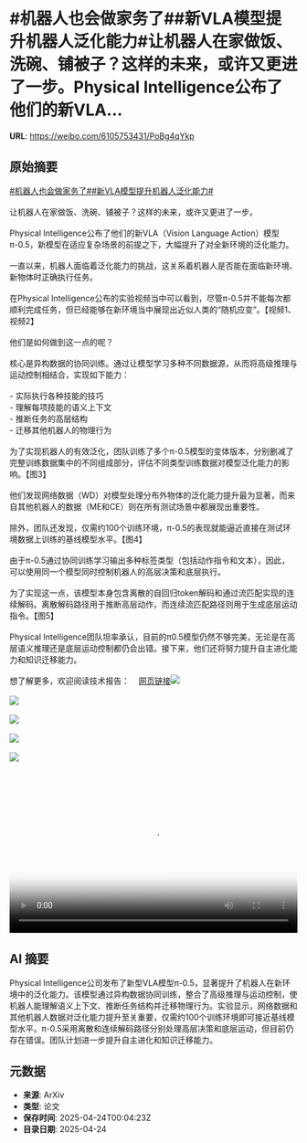 # #机器人也会做家务了##新VLA模型提升机器人泛化能力#让机器人在家做饭、洗碗、铺被子？这样的未来，或许又更进了一步。Physical Intelligence公布了他们的新VLA...

**URL**: https://weibo.com/6105753431/PoBg4qYkp

## 原始摘要

<a href="https://m.weibo.cn/search?containerid=231522type%3D1%26t%3D10%26q%3D%23%E6%9C%BA%E5%99%A8%E4%BA%BA%E4%B9%9F%E4%BC%9A%E5%81%9A%E5%AE%B6%E5%8A%A1%E4%BA%86%23&amp;extparam=%23%E6%9C%BA%E5%99%A8%E4%BA%BA%E4%B9%9F%E4%BC%9A%E5%81%9A%E5%AE%B6%E5%8A%A1%E4%BA%86%23" data-hide=""><span class="surl-text">#机器人也会做家务了#</span></a><a href="https://m.weibo.cn/search?containerid=231522type%3D1%26t%3D10%26q%3D%23%E6%96%B0VLA%E6%A8%A1%E5%9E%8B%E6%8F%90%E5%8D%87%E6%9C%BA%E5%99%A8%E4%BA%BA%E6%B3%9B%E5%8C%96%E8%83%BD%E5%8A%9B%23&amp;extparam=%23%E6%96%B0VLA%E6%A8%A1%E5%9E%8B%E6%8F%90%E5%8D%87%E6%9C%BA%E5%99%A8%E4%BA%BA%E6%B3%9B%E5%8C%96%E8%83%BD%E5%8A%9B%23" data-hide=""><span class="surl-text">#新VLA模型提升机器人泛化能力#</span></a><br><br>让机器人在家做饭、洗碗、铺被子？这样的未来，或许又更进了一步。<br><br>Physical Intelligence公布了他们的新VLA（Vision Language Action）模型π-0.5，新模型在适应复杂场景的前提之下，大幅提升了对全新环境的泛化能力。<br><br>一直以来，机器人面临着泛化能力的挑战，这关系着机器人是否能在面临新环境、新物体时正确执行任务。<br><br>在Physical Intelligence公布的实验视频当中可以看到，尽管π-0.5并不能每次都顺利完成任务，但已经能够在新环境当中展现出近似人类的“随机应变”。【视频1、视频2】<br><br>他们是如何做到这一点的呢？<br><br>核心是异构数据的协同训练。通过让模型学习多种不同数据源，从而将高级推理与运动控制相结合，实现如下能力：<br><br>- 实际执行各种技能的技巧<br>- 理解每项技能的语义上下文<br>- 推断任务的高层结构<br>- 迁移其他机器人的物理行为<br><br>为了实现机器人的有效泛化，团队训练了多个π-0.5模型的变体版本，分别删减了完整训练数据集中的不同组成部分，评估不同类型训练数据对模型泛化能力的影响。【图3】<br><br>他们发现网络数据（WD）对模型处理分布外物体的泛化能力提升最为显著，而来自其他机器人的数据（ME和CE）则在所有测试场景中都展现出重要性。<br><br>除外，团队还发现，仅需约100个训练环境，π-0.5的表现就能逼近直接在测试环境数据上训练的基线模型水平。【图4】<br><br>由于π-0.5通过协同训练学习输出多种标签类型（包括动作指令和文本），因此，可以使用同一个模型同时控制机器人的高层决策和底层执行。<br><br>为了实现这一点，该模型本身包含离散的自回归token解码和通过流匹配实现的连续解码。离散解码路径用于推断高层动作，而连续流匹配路径则用于生成底层运动指令。【图5】<br><br>Physical Intelligence团队坦率承认，目前的π0.5模型仍然不够完美，无论是在高层语义推理还是底层运动控制都仍会出错。接下来，他们还将努力提升自主进化能力和知识迁移能力。<br><br>想了解更多，欢迎阅读技术报告：<a href="https://weibo.cn/sinaurl?u=https%3A%2F%2Fwww.physicalintelligence.company%2Fblog%2Fpi05" data-hide=""><span class="url-icon"><img style="width: 1rem;height: 1rem" src="https://h5.sinaimg.cn/upload/2015/09/25/3/timeline_card_small_web_default.png" referrerpolicy="no-referrer"></span><span class="surl-text">网页链接</span></a><img style="" src="https://tvax4.sinaimg.cn/large/006Fd7o3ly1i0qtox0js4j30kg0dcgme.jpg" referrerpolicy="no-referrer"><br><br><img style="" src="https://tvax3.sinaimg.cn/large/006Fd7o3ly1i0qtoyoz2xj30nq0dc3zo.jpg" referrerpolicy="no-referrer"><br><br><img style="" src="https://tvax1.sinaimg.cn/large/006Fd7o3gy1i0qtnplhu4j31q810inhx.jpg" referrerpolicy="no-referrer"><br><br><img style="" src="https://tvax2.sinaimg.cn/large/006Fd7o3gy1i0qtnt6p3oj31oe1387nc.jpg" referrerpolicy="no-referrer"><br><br><img style="" src="https://tvax2.sinaimg.cn/large/006Fd7o3gy1i0qtny7eimj31re0yqb1h.jpg" referrerpolicy="no-referrer"><br><br><br clear="both"><div style="clear: both"></div><video controls="controls" poster="https://tvax4.sinaimg.cn/orj480/006Fd7o3ly1i0qtoxfh2cj30kg0dcgme.jpg" style="width: 100%"><source src="https://f.video.weibocdn.com/o0/pg0bVaz2lx08nHmQU8CY010412008hqc0E010.mp4?label=mp4_hd&amp;template=736x480.25.0&amp;ori=0&amp;ps=1CwnkDw1GXwCQx&amp;Expires=1745456564&amp;ssig=x3CrvX1ptI&amp;KID=unistore,video"><source src="https://f.video.weibocdn.com/o0/Bfm8lIS2lx08nHmQN6Qo010412004GiG0E010.mp4?label=mp4_ld&amp;template=552x360.25.0&amp;ori=0&amp;ps=1CwnkDw1GXwCQx&amp;Expires=1745456564&amp;ssig=EOc94f6dZB&amp;KID=unistore,video"><p>视频无法显示，请前往<a href="https://video.weibo.com/show?fid=1034%3A5158630295797780" target="_blank" rel="noopener noreferrer">微博视频</a>观看。</p></video>

## AI 摘要

Physical Intelligence公司发布了新型VLA模型π-0.5，显著提升了机器人在新环境中的泛化能力。该模型通过异构数据协同训练，整合了高级推理与运动控制，使机器人能理解语义上下文、推断任务结构并迁移物理行为。实验显示，网络数据和其他机器人数据对泛化能力提升至关重要，仅需约100个训练环境即可接近基线模型水平。π-0.5采用离散和连续解码路径分别处理高层决策和底层运动，但目前仍存在错误。团队计划进一步提升自主进化和知识迁移能力。

## 元数据

- **来源**: ArXiv
- **类型**: 论文
- **保存时间**: 2025-04-24T00:04:23Z
- **目录日期**: 2025-04-24
